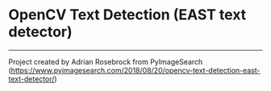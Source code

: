 # OpenCV Text Detection (EAST text detector)
---

Project created by Adrian Rosebrock from PyImageSearch (https://www.pyimagesearch.com/2018/08/20/opencv-text-detection-east-text-detector/)